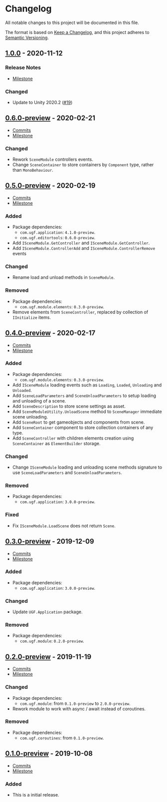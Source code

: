 # Changelog

All notable changes to this project will be documented in this file.

The format is based on [Keep a Changelog](https://keepachangelog.com/en/1.0.0/),
and this project adheres to [Semantic Versioning](https://semver.org/spec/v2.0.0.html).

## [1.0.0](https://github.com/unity-game-framework/ugf-module-scenes/releases/tag/1.0.0) - 2020-11-12  

### Release Notes

- [Milestone](https://github.com/unity-game-framework/ugf-module-scenes/milestone/7?closed=1)  
    

### Changed

- Update to Unity 2020.2 ([#19](https://github.com/unity-game-framework/ugf-module-scenes/pull/19))

## [0.6.0-preview](https://github.com/unity-game-framework/ugf-module-scenes/releases/tag/0.6.0-preview) - 2020-02-21  

- [Commits](https://github.com/unity-game-framework/ugf-module-scenes/compare/0.5.0-preview...0.6.0-preview)
- [Milestone](https://github.com/unity-game-framework/ugf-module-scenes/milestone/6?closed=1)

### Changed
- Rework `SceneModule` controllers events.
- Change `SceneContainer` to store containers by `Component` type, rather than `MonoBehaviour`.

## [0.5.0-preview](https://github.com/unity-game-framework/ugf-module-scenes/releases/tag/0.5.0-preview) - 2020-02-19  

- [Commits](https://github.com/unity-game-framework/ugf-module-scenes/compare/0.4.0-preview...0.5.0-preview)
- [Milestone](https://github.com/unity-game-framework/ugf-module-scenes/milestone/5?closed=1)

### Added
- Package dependencies:
    - `com.ugf.application`: `4.1.0-preview`.
    - `com.ugf.editortools`: `0.6.0-preview`.
- Add `ISceneModule.GetController` and `ISceneModule.GetController`.
- Add `ISceneModule.ControllerAdd` and `ISceneModule.ControllerRemove` events

### Changed
- Rename load and unload methods in `SceneModule`.

### Removed
- Package dependencies:
    - `com.ugf.module.elements`: `0.3.0-preview`.
- Remove elements from `SceneController`, replaced by collection of `IInitialize` items.

## [0.4.0-preview](https://github.com/unity-game-framework/ugf-module-scenes/releases/tag/0.4.0-preview) - 2020-02-17  

- [Commits](https://github.com/unity-game-framework/ugf-module-scenes/compare/0.3.0-preview...0.4.0-preview)
- [Milestone](https://github.com/unity-game-framework/ugf-module-scenes/milestone/4?closed=1)

### Added
- Package dependencies:
    - `com.ugf.module.elements`: `0.3.0-preview`.
- Add `ISceneModule` loading events such as `Loading`, `Loaded`, `Unloading` and `Unloaded`.
- Add `SceneLoadParameters` and `SceneUnloadParameters` to setup loading and unloading of a scene.
- Add `SceneDescription` to store scene settings as asset.
- Add `SceneModuleUtility.UnloadScene` method to `SceneManager` immediate scene unloading.
- Add `SceneRoot` to get gameobjects and components from scene.
- Add `SceneContainer` component to store collection containers of any type.
- Add `SceneController` with children elements creation using `SceneContainer` as `ElementBuilder` storage.

### Changed
- Change `ISceneModule` loading and unloading scene methods signature to use `SceneLoadParameters` and `SceneUnloadParameters`.

### Removed
- Package dependencies:
    - `com.ugf.application`: `3.0.0-preview`.

### Fixed
- Fix `ISceneModule.LoadScene` does not return `Scene`.

## [0.3.0-preview](https://github.com/unity-game-framework/ugf-module-scenes/releases/tag/0.3.0-preview) - 2019-12-09  

- [Commits](https://github.com/unity-game-framework/ugf-module-scenes/compare/0.2.0-preview...0.3.0-preview)
- [Milestone](https://github.com/unity-game-framework/ugf-module-scenes/milestone/3?closed=1)

### Added
- Package dependencies:
    - `com.ugf.application`: `3.0.0-preview`.

### Changed
- Update `UGF.Application` package.

### Removed
- Package dependencies:
    - `com.ugf.module`: `0.2.0-preview`.

## [0.2.0-preview](https://github.com/unity-game-framework/ugf-module-scenes/releases/tag/0.2.0-preview) - 2019-11-19  

- [Commits](https://github.com/unity-game-framework/ugf-module-scenes/compare/0.1.0-preview...0.2.0-preview)
- [Milestone](https://github.com/unity-game-framework/ugf-module-scenes/milestone/2?closed=1)

### Changed
- Package dependencies:
    - `com.ugf.module`: from `0.1.0-preview` to `2.0.0-preview`.
- Rework module to work with async / await instead of coroutines.

### Removed
- Package dependencies:
    - `com.ugf.coroutines`: from `0.1.0-preview`.

## [0.1.0-preview](https://github.com/unity-game-framework/ugf-module-scenes/releases/tag/0.1.0-preview) - 2019-10-08  

- [Commits](https://github.com/unity-game-framework/ugf-module-scenes/compare/09b9c96...0.1.0-preview)
- [Milestone](https://github.com/unity-game-framework/ugf-module-scenes/milestone/1?closed=1)

### Added
- This is a initial release.



